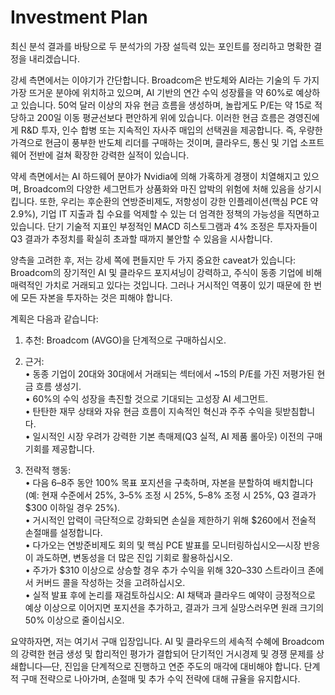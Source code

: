 # Investment Plan

최신 분석 결과를 바탕으로 두 분석가의 가장 설득력 있는 포인트를 정리하고 명확한 결정을 내리겠습니다.

강세 측면에서는 이야기가 간단합니다. Broadcom은 반도체와 AI라는 기술의 두 가지 가장 뜨거운 분야에 위치하고 있으며, AI 기반의 연간 수익 성장률을 약 60%로 예상하고 있습니다. 50억 달러 이상의 자유 현금 흐름을 생성하며, 놀랍게도 P/E는 약 15로 적당하고 200일 이동 평균선보다 편안하게 위에 있습니다. 이러한 현금 흐름은 경영진에게 R&D 투자, 인수 합병 또는 지속적인 자사주 매입의 선택권을 제공합니다. 즉, 우량한 가격으로 현금이 풍부한 반도체 리더를 구매하는 것이며, 클라우드, 통신 및 기업 소프트웨어 전반에 걸쳐 확장한 강력한 실적이 있습니다.

약세 측면에서는 AI 하드웨어 분야가 Nvidia에 의해 가혹하게 경쟁이 치열해지고 있으며, Broadcom의 다양한 세그먼트가 상품화와 마진 압박의 위험에 처해 있음을 상기시킵니다. 또한, 우리는 후순환의 연방준비제도, 저항성이 강한 인플레이션(핵심 PCE 약 2.9%), 기업 IT 지출과 칩 수요를 억제할 수 있는 더 엄격한 정책의 가능성을 직면하고 있습니다. 단기 기술적 지표인 부정적인 MACD 히스토그램과 4% 조정은 투자자들이 Q3 결과가 추정치를 확실히 초과할 때까지 불안할 수 있음을 시사합니다.

양측을 고려한 후, 저는 강세 쪽에 편들지만 두 가지 중요한 caveat가 있습니다: Broadcom의 장기적인 AI 및 클라우드 포지셔닝이 강력하고, 주식이 동종 기업에 비해 매력적인 가치로 거래되고 있다는 것입니다. 그러나 거시적인 역풍이 있기 때문에 한 번에 모든 자본을 투자하는 것은 피해야 합니다.

계획은 다음과 같습니다:

1. 추천: Broadcom (AVGO)을 단계적으로 구매하십시오.  
2. 근거:  
   • 동종 기업이 20대와 30대에서 거래되는 섹터에서 ~15의 P/E를 가진 저평가된 현금 흐름 생성기.  
   • 60%의 수익 성장을 촉진할 것으로 기대되는 고성장 AI 세그먼트.  
   • 탄탄한 재무 상태와 자유 현금 흐름이 지속적인 혁신과 주주 수익을 뒷받침합니다.  
   • 일시적인 시장 우려가 강력한 기본 촉매제(Q3 실적, AI 제품 롤아웃) 이전의 구매 기회를 제공합니다.  

3. 전략적 행동:  
   • 다음 6–8주 동안 100% 목표 포지션을 구축하며, 자본을 분할하여 배치합니다(예: 현재 수준에서 25%, 3–5% 조정 시 25%, 5–8% 조정 시 25%, Q3 결과가 $300 이하일 경우 25%).  
   • 거시적인 압력이 극단적으로 강화되면 손실을 제한하기 위해 $260에서 전술적 손절매를 설정합니다.  
   • 다가오는 연방준비제도 회의 및 핵심 PCE 발표를 모니터링하십시오—시장 반응이 과도하면, 변동성을 더 많은 진입 기회로 활용하십시오.  
   • 주가가 $310 이상으로 상승할 경우 추가 수익을 위해 $320–$330 스트라이크 존에서 커버드 콜을 작성하는 것을 고려하십시오.  
   • 실적 발표 후에 논리를 재검토하십시오: AI 채택과 클라우드 예약이 긍정적으로 예상 이상으로 이어지면 포지션을 추가하고, 결과가 크게 실망스러우면 원래 크기의 50% 이상으로 줄이십시오.  

요약하자면, 저는 여기서 구매 입장입니다. AI 및 클라우드의 세속적 수혜에 Broadcom의 강력한 현금 생성 및 합리적인 평가가 결합되어 단기적인 거시경제 및 경쟁 문제를 상쇄합니다—단, 진입을 단계적으로 진행하고 연준 주도의 매각에 대비해야 합니다. 단계적 구매 전략으로 나아가며, 손절매 및 추가 수익 전략에 대해 규율을 유지합시다.
